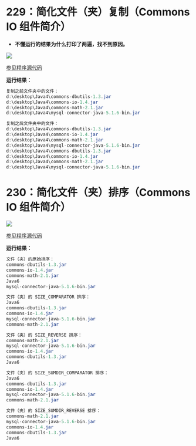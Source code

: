 # 229：简化文件（夹）复制（Commons IO 组件简介）

- **不懂运行的结果为什么打印了两遍，找不到原因。**

<img src="http://image.renkaigis.com/keepcoding/2017122401.png">

<a href="https://github.com/renkaigis/KeepCoding/tree/master/2017/12/24" target="_blank">参见程序源代码</a>

**运行结果：**

```java
复制之前文件夹中的文件：
d:\desktop\Java4\commons-dbutils-1.3.jar
d:\desktop\Java4\commons-io-1.4.jar
d:\desktop\Java4\commons-math-2.1.jar
d:\desktop\Java4\mysql-connector-java-5.1.6-bin.jar

复制之后文件夹中的文件：
d:\desktop\Java4\commons-dbutils-1.3.jar
d:\desktop\Java4\commons-io-1.4.jar
d:\desktop\Java4\commons-math-2.1.jar
d:\desktop\Java4\mysql-connector-java-5.1.6-bin.jar
d:\desktop\Java4\commons-dbutils-1.3.jar
d:\desktop\Java4\commons-io-1.4.jar
d:\desktop\Java4\commons-math-2.1.jar
d:\desktop\Java4\mysql-connector-java-5.1.6-bin.jar
```

# 230：简化文件（夹）排序（Commons IO 组件简介）

<img src="http://image.renkaigis.com/keepcoding/2017122402.png">

<a href="https://github.com/renkaigis/KeepCoding/tree/master/2017/12/24" target="_blank">参见程序源代码</a>

**运行结果：**

```java
文件（夹）的原始排序：
commons-dbutils-1.3.jar	
commons-io-1.4.jar	
commons-math-2.1.jar	
Java6	
mysql-connector-java-5.1.6-bin.jar	

文件（夹）的 SIZE_COMPARATOR 排序：
Java6	
commons-dbutils-1.3.jar	
commons-io-1.4.jar	
mysql-connector-java-5.1.6-bin.jar	
commons-math-2.1.jar	

文件（夹）的 SIZE_REVERSE 排序：
commons-math-2.1.jar	
mysql-connector-java-5.1.6-bin.jar	
commons-io-1.4.jar	
commons-dbutils-1.3.jar	
Java6	

文件（夹）的 SIZE_SUMDIR_COMPARATOR 排序：
Java6	
commons-dbutils-1.3.jar	
commons-io-1.4.jar	
mysql-connector-java-5.1.6-bin.jar	
commons-math-2.1.jar	

文件（夹）的 SIZE_SUMDIR_REVERSE 排序：
commons-math-2.1.jar	
mysql-connector-java-5.1.6-bin.jar	
commons-io-1.4.jar	
commons-dbutils-1.3.jar	
Java6
```

